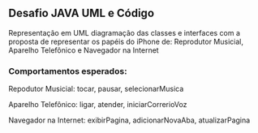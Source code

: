 ## Desafio JAVA UML e Código

Representação em UML diagramação das classes e interfaces com a proposta de representar os papéis do iPhone de: Reprodutor Musicial, Aparelho Telefônico e Navegador na Internet


### Comportamentos esperados:
Repodutor Musicial: tocar, pausar, selecionarMusica

Aparelho Telefônico: ligar, atender, iniciarCorrerioVoz

Navegador na Internet: exibirPagina, adicionarNovaAba, atualizarPagina
